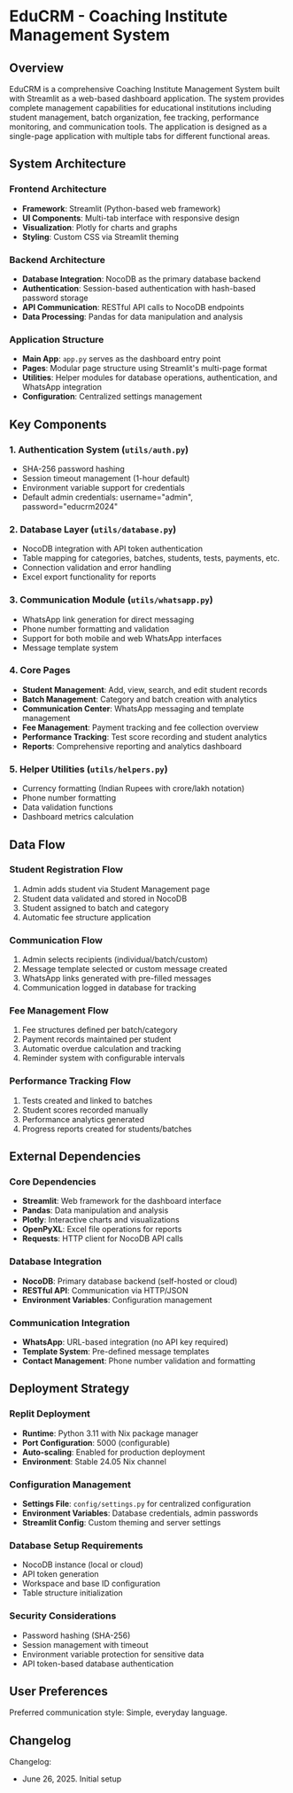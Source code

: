 # EduCRM - Coaching Institute Management System

## Overview

EduCRM is a comprehensive Coaching Institute Management System built with Streamlit as a web-based dashboard application. The system provides complete management capabilities for educational institutions including student management, batch organization, fee tracking, performance monitoring, and communication tools. The application is designed as a single-page application with multiple tabs for different functional areas.

## System Architecture

### Frontend Architecture
- **Framework**: Streamlit (Python-based web framework)
- **UI Components**: Multi-tab interface with responsive design
- **Visualization**: Plotly for charts and graphs
- **Styling**: Custom CSS via Streamlit theming

### Backend Architecture
- **Database Integration**: NocoDB as the primary database backend
- **Authentication**: Session-based authentication with hash-based password storage
- **API Communication**: RESTful API calls to NocoDB endpoints
- **Data Processing**: Pandas for data manipulation and analysis

### Application Structure
- **Main App**: `app.py` serves as the dashboard entry point
- **Pages**: Modular page structure using Streamlit's multi-page format
- **Utilities**: Helper modules for database operations, authentication, and WhatsApp integration
- **Configuration**: Centralized settings management

## Key Components

### 1. Authentication System (`utils/auth.py`)
- SHA-256 password hashing
- Session timeout management (1-hour default)
- Environment variable support for credentials
- Default admin credentials: username="admin", password="educrm2024"

### 2. Database Layer (`utils/database.py`)
- NocoDB integration with API token authentication
- Table mapping for categories, batches, students, tests, payments, etc.
- Connection validation and error handling
- Excel export functionality for reports

### 3. Communication Module (`utils/whatsapp.py`)
- WhatsApp link generation for direct messaging
- Phone number formatting and validation
- Support for both mobile and web WhatsApp interfaces
- Message template system

### 4. Core Pages
- **Student Management**: Add, view, search, and edit student records
- **Batch Management**: Category and batch creation with analytics
- **Communication Center**: WhatsApp messaging and template management
- **Fee Management**: Payment tracking and fee collection overview
- **Performance Tracking**: Test score recording and student analytics
- **Reports**: Comprehensive reporting and analytics dashboard

### 5. Helper Utilities (`utils/helpers.py`)
- Currency formatting (Indian Rupees with crore/lakh notation)
- Phone number formatting
- Data validation functions
- Dashboard metrics calculation

## Data Flow

### Student Registration Flow
1. Admin adds student via Student Management page
2. Student data validated and stored in NocoDB
3. Student assigned to batch and category
4. Automatic fee structure application

### Communication Flow
1. Admin selects recipients (individual/batch/custom)
2. Message template selected or custom message created
3. WhatsApp links generated with pre-filled messages
4. Communication logged in database for tracking

### Fee Management Flow
1. Fee structures defined per batch/category
2. Payment records maintained per student
3. Automatic overdue calculation and tracking
4. Reminder system with configurable intervals

### Performance Tracking Flow
1. Tests created and linked to batches
2. Student scores recorded manually
3. Performance analytics generated
4. Progress reports created for students/batches

## External Dependencies

### Core Dependencies
- **Streamlit**: Web framework for the dashboard interface
- **Pandas**: Data manipulation and analysis
- **Plotly**: Interactive charts and visualizations
- **OpenPyXL**: Excel file operations for reports
- **Requests**: HTTP client for NocoDB API calls

### Database Integration
- **NocoDB**: Primary database backend (self-hosted or cloud)
- **RESTful API**: Communication via HTTP/JSON
- **Environment Variables**: Configuration management

### Communication Integration
- **WhatsApp**: URL-based integration (no API key required)
- **Template System**: Pre-defined message templates
- **Contact Management**: Phone number validation and formatting

## Deployment Strategy

### Replit Deployment
- **Runtime**: Python 3.11 with Nix package manager
- **Port Configuration**: 5000 (configurable)
- **Auto-scaling**: Enabled for production deployment
- **Environment**: Stable 24.05 Nix channel

### Configuration Management
- **Settings File**: `config/settings.py` for centralized configuration
- **Environment Variables**: Database credentials, admin passwords
- **Streamlit Config**: Custom theming and server settings

### Database Setup Requirements
- NocoDB instance (local or cloud)
- API token generation
- Workspace and base ID configuration
- Table structure initialization

### Security Considerations
- Password hashing (SHA-256)
- Session management with timeout
- Environment variable protection for sensitive data
- API token-based database authentication

## User Preferences

Preferred communication style: Simple, everyday language.

## Changelog

Changelog:
- June 26, 2025. Initial setup